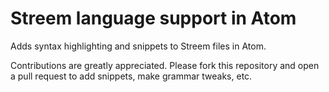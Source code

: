 # Streem language support in Atom

Adds syntax highlighting and snippets to Streem files in Atom.

Contributions are greatly appreciated. Please fork this repository and open a
pull request to add snippets, make grammar tweaks, etc.
